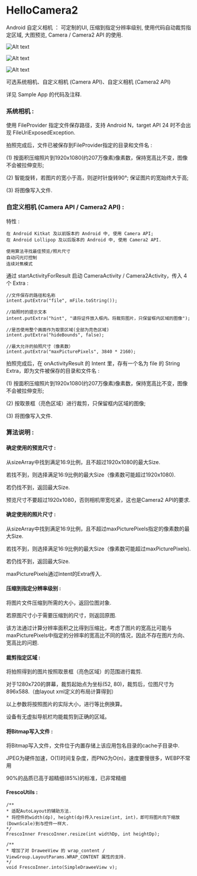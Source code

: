 # HelloCamera2
Android 自定义相机 ： 可定制的UI, 压缩到指定分辨率级别, 使用代码自动裁剪指定区域, 大图预览, Camera / Camera2 API 的使用.

![Alt text](https://raw.githubusercontent.com/xingda920813/HelloCamera2/master/screenshot_main.png)

![Alt text](https://raw.githubusercontent.com/xingda920813/HelloCamera2/master/screenshot_camera.png)

![Alt text](https://raw.githubusercontent.com/xingda920813/HelloCamera2/master/screenshot_preview.png)

可选系统相机、自定义相机 (Camera API)、自定义相机 (Camera2 API)

详见 Sample App 的代码及注释.

### 系统相机 :

使用 FileProvider 指定文件保存路径，支持 Android N，target API 24 时不会出现 FileUriExposedException.

拍照完成后，文件已被保存到FileProvider指定的目录和文件名 :

(1) 按面积压缩照片到1920x1080(约207万像素)像素数，保持宽高比不变，图像不会被拉伸变形;

(2) 智能旋转，若图片的宽小于高，则逆时针旋转90°; 保证图片的宽始终大于高;

(3) 将图像写入文件.

### 自定义相机 (Camera API / Camera2 API) :

特性 :

```
在 Android Kitkat 及以前版本的 Android 中, 使用 Camera API;
在 Android Lollipop 及以后版本的 Android 中, 使用 Camera2 API.

使用算法寻找最佳预览/照片尺寸
自动闪光灯控制
连续对焦模式
```

通过 startActivityForResult 启动 CameraActivity / Camera2Activity，传入 4 个 Extra :

```
//文件保存的路径和名称
intent.putExtra("file", mFile.toString());

//拍照时的提示文本
intent.putExtra("hint", "请将证件放入框内。将裁剪图片，只保留框内区域的图像");

//是否使用整个画面作为取景区域(全部为亮色区域)
intent.putExtra("hideBounds", false);

//最大允许的拍照尺寸（像素数）
intent.putExtra("maxPicturePixels", 3840 * 2160);
```
拍照完成后，在 onActivityResult 的 Intent 里，存有一个名为 file 的 String Extra，即为文件被保存的目录和文件名 :

(1) 按面积压缩照片到1920x1080(约207万像素)像素数，保持宽高比不变，图像不会被拉伸变形;

(2) 按取景框（亮色区域）进行裁剪，只保留框内区域的图像;

(3) 将图像写入文件.

### 算法说明 :

#### 确定使用的预览尺寸 :
从sizeArray中找到满足16:9比例，且不超过1920x1080的最大Size.

若找不到，则选择满足16:9比例的最大Size（像素数可能超过1920x1080).

若仍找不到，返回最大Size.

预览尺寸不要超过1920x1080，否则相机带宽吃紧，这也是Camera2 API的要求.

#### 确定使用的照片尺寸 :
从sizeArray中找到满足16:9比例，且不超过maxPicturePixels指定的像素数的最大Size.

若找不到，则选择满足16:9比例的最大Size（像素数可能超过maxPicturePixels).

若仍找不到，返回最大Size.

maxPicturePixels通过Intent的Extra传入.

#### 压缩到指定分辨率级别 :
将图片文件压缩到所需的大小，返回位图对象.

若原图尺寸小于需要压缩到的尺寸，则返回原图.

该方法通过计算分辨率面积之比得到压缩比，考虑了图片的宽高比可能与maxPicturePixels中指定的分辨率的宽高比不同的情况，因此不存在图片方向、宽高比的问题.

#### 裁剪指定区域 :
将拍照得到的图片按照取景框（亮色区域）的范围进行裁剪.

对于1280x720的屏幕，裁剪起始点为坐标(52, 80)，裁剪后，位图尺寸为896x588.（由layout xml定义的布局计算得到）

以上参数将按照图片的实际大小，进行等比例换算。

设备有无虚拟导航栏均能裁剪到正确的区域。

#### 将Bitmap写入文件 :
将Bitmap写入文件，文件位于内置存储上该应用包名目录的cache子目录中.

JPEG为硬件加速，O(1)时间复杂度，而PNG为O(n)，速度要慢很多，WEBP不常用

90%的品质已高于超精细(85%)的标准，已非常精细

#### FrescoUtils :
```
/**
* 适配AutoLayout的辅助方法.
* 将控件的width(dp), height(dp)传入resize(int, int)，即可将图片向下缩放(DownScale)到与控件一样大.
*/
FrescoInner FrescoInner.resize(int widthDp, int heightDp);

/**
* 增加了对 DraweeView 的 wrap_content / ViewGroup.LayoutParams.WRAP_CONTENT 属性的支持.
*/
void FrescoInner.into(SimpleDraweeView v);
```
